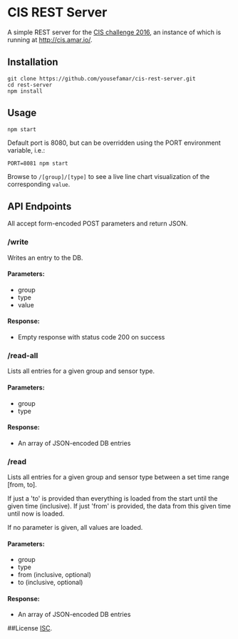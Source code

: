 # CIS REST Server
A simple REST server for the [CIS challenge 2016](http://cis.eecs.qmul.ac.uk/IoT2016.html), an instance of which is running at http://cis.amar.io/.

## Installation
	git clone https://github.com/yousefamar/cis-rest-server.git
	cd rest-server
	npm install

## Usage
	npm start

Default port is 8080, but can be overridden using the PORT environment variable, i.e.:

	PORT=8081 npm start

Browse to `/[group]/[type]` to see a live line chart visualization of the corresponding `value`.

## API Endpoints

All accept form-encoded POST parameters and return JSON.

### /write

Writes an entry to the DB.

#### Parameters:
  - group
  - type
  - value

#### Response:
  - Empty response with status code 200 on success

### /read-all

Lists all entries for a given group and sensor type.

#### Parameters:
  - group
  - type

#### Response:
  - An array of JSON-encoded DB entries

### /read

Lists all entries for a given group and sensor type between a set time range [from, to]. 

If just a 'to' is provided than everything is loaded from the start until the given time (inclusive). If just 'from' is provided, the data from this given time until now is loaded.

If no parameter is given, all values are loaded. 

#### Parameters:
  - group
  - type
  - from (inclusive, optional)
  - to (inclusive, optional)

#### Response:
  - An array of JSON-encoded DB entries

##License
[ISC](https://opensource.org/licenses/ISC).
